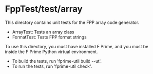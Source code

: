 # FppTest/test/array

This directory contains unit tests for the FPP array code generator.

* ArrayTest: Tests an array class
* FormatTest: Tests FPP format strings

To use this directory, you must have installed F Prime, and you must be inside 
the F Prime Python virtual environment.

* To build the tests, run 'fprime-util build --ut'.
* To run the tests, run 'fprime-util check'.
